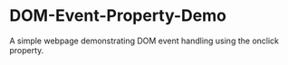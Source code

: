 # DOM-Event-Property-Demo
A simple webpage demonstrating DOM event handling using the onclick property.
